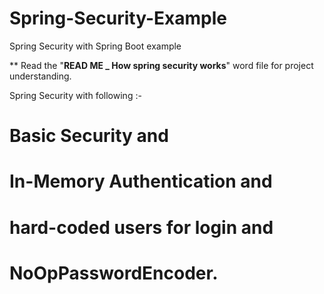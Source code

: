 # Spring-Security-Example
Spring Security with Spring Boot example

** Read the "**READ ME _ How spring security works**" word file for project understanding.

Spring Security with following :-
# Basic Security and 
# In-Memory Authentication and 
# hard-coded users for login and 
# NoOpPasswordEncoder.
